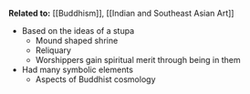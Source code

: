 **Related to:** [[Buddhism]], [[Indian and Southeast Asian Art]]

- Based on the ideas of a stupa
	- Mound shaped shrine
	- Reliquary
	- Worshippers gain spiritual merit through being in them
- Had many symbolic elements
	- Aspects of Buddhist cosmology